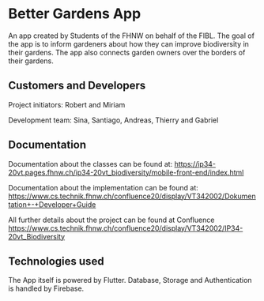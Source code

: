 # Better Gardens App

An app created by Students of the FHNW on behalf of the FIBL. The goal of the app is to inform gardeners about how they
can improve biodiversity in their gardens. The app also connects garden owners over the borders of their gardens.

## Customers and Developers

Project initiators: Robert and Miriam

Development team: Sina, Santiago, Andreas, Thierry and Gabriel

## Documentation

Documentation about the classes can be found
at: https://ip34-20vt.pages.fhnw.ch/ip34-20vt_biodiversity/mobile-front-end/index.html

Documentation about the implementation can be found
at: https://www.cs.technik.fhnw.ch/confluence20/display/VT342002/Dokumentation+-+Developer+Guide

All further details about the project can be found at Confluence
https://www.cs.technik.fhnw.ch/confluence20/display/VT342002/IP34-20vt_Biodiversity

## Technologies used

The App itself is powered by Flutter. Database, Storage and Authentication is handled by Firebase.